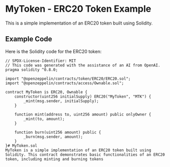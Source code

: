 # MyToken - ERC20 Token Example

This is a simple implementation of an ERC20 token built using Solidity. 

## Example Code

Here is the Solidity code for the ERC20 token:

```solidity
// SPDX-License-Identifier: MIT
// This code was generated with the assistance of an AI from OpenAI.
pragma solidity ^0.8.0;

import "@openzeppelin/contracts/token/ERC20/ERC20.sol";
import "@openzeppelin/contracts/access/Ownable.sol";

contract MyToken is ERC20, Ownable {
    constructor(uint256 initialSupply) ERC20("MyToken", "MTK") {
        _mint(msg.sender, initialSupply);
    }

    function mint(address to, uint256 amount) public onlyOwner {
        _mint(to, amount);
    }

    function burn(uint256 amount) public {
        _burn(msg.sender, amount);
    }
}# MyToken.sol
MyToken is a simple implementation of an ERC20 token built using Solidity. This contract demonstrates basic functionalities of an ERC20 token, including minting and burning tokens
